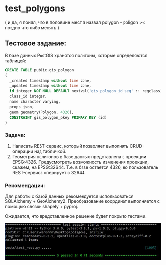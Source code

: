 # test_polygons
(
и да, я понял, что в половине мест я назвал polygon - poligon ><
поздно что либо менять
)
## Тестовое задание:

В базе данных PostGIS хранятся полигоны, которые определяются таблицей:
```SQL
CREATE TABLE public​.gis_polygon
(
  _created ​timestamp without time zone​,
  _updated ​timestamp without time zone​,
  id ​integer NOT NULL DEFAULT ​nextval('gis_polygon_id_seq' ​:: regclass),
  class_id ​integer​,
  name ​character varying​,
  props ​json,
  geom ​geometry​(Polygon, 4326),
  CONSTRAINT ​gis_polygon_pkey PRIMARY KEY ​(id​)
)
```

### Задача:
1. Написать REST-сервис, который позволяет выполнять CRUD-операции над
табличкой.
2. Геометрия полигонов в базе данных представлена в проекции EPSG:4326.
Предусмотреть возможность изменения проекции, скажем, на EPSG:32644. Т.е.
в базе остается 4326, но пользователь REST-сервиса оперирует с 32644.
### Рекомендации:
Для работы с базой данных рекомендуется использоваться SQLAlchemy +
GeoAlchemy2. Преобразование координат выполняется с помощью связки shapely +
pyproj.

Ожидается, что представленное решение будет покрыто тестами.

![Tests](tests.JPG)